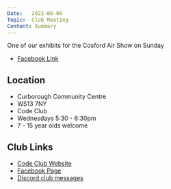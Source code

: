 ```yaml
---
Date:   2022-06-08
Topic:  Club Meeting
Content: Summary
---
```

One of our exhibits for the Cosford Air Show on Sunday

* [Facebook Link](https://www.facebook.com/1481985248595237/posts/4922848381175556/)

## Location

* Curborough Community Centre
* WS13 7NY
* Code Club
* Wednesdays 5:30 - 6:30pm
* 7 - 15 year olds welcome

## Club Links

* [Code Club Website](https://lichfield-code-club.github.io/)
* [Facebook Page](https://www.facebook.com/LichfieldCoders)
* [Discord club messages](https://discord.gg/szz6xGK)
